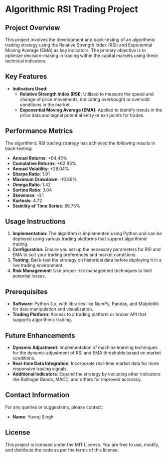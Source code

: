 # Algorithmic RSI Trading Project

## Project Overview
This project involves the development and back-testing of an algorithmic trading strategy using the Relative Strength Index (RSI) and Exponential Moving Average (EMA) as key indicators. The primary objective is to optimize decision-making in trading within the capital markets using these technical indicators.

## Key Features
- **Indicators Used**:
  - **Relative Strength Index (RSI)**: Utilized to measure the speed and change of price movements, indicating overbought or oversold conditions in the market.
  - **Exponential Moving Average (EMA)**: Applied to identify trends in the price data and signal potential entry or exit points for trades.

## Performance Metrics
The algorithmic RSI trading strategy has achieved the following results in back-testing:
- **Annual Returns**: +64.45%
- **Cumulative Returns**: +62.83%
- **Annual Volatility**: +28.04%
- **Sharpe Ratio**: 1.91
- **Maximum Drawdown**: ‐10.89%
- **Omega Ratio**: 1.42
- **Sortino Ratio**: 3.04
- **Skewness**: ‐0.1
- **Kurtosis**: 4.72
- **Stability of Time Series**: 89.75%

## Usage Instructions
1. **Implementation**: The algorithm is implemented using Python and can be deployed using various trading platforms that support algorithmic trading.
2. **Configuration**: Ensure you set up the necessary parameters for RSI and EMA to suit your trading preferences and market conditions.
3. **Testing**: Back-test the strategy on historical data before deploying it in a live trading environment.
4. **Risk Management**: Use proper risk management techniques to limit potential losses.

## Prerequisites
- **Software**: Python 3.x, with libraries like NumPy, Pandas, and Matplotlib for data manipulation and visualization.
- **Trading Platform**: Access to a trading platform or broker API that supports algorithmic trading.

## Future Enhancements
- **Dynamic Adjustment**: Implementation of machine learning techniques for the dynamic adjustment of RSI and EMA thresholds based on market conditions.
- **Real-time Data Integration**: Incorporate real-time market data for more responsive trading signals.
- **Additional Indicators**: Expand the strategy by including other indicators like Bollinger Bands, MACD, and others for improved accuracy.

## Contact Information
For any queries or suggestions, please contact:
- **Name**: Yuvraj Singh

## License
This project is licensed under the MIT License. You are free to use, modify, and distribute the code as per the terms of this license.
